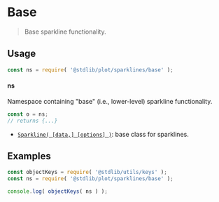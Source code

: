 <!--

@license Apache-2.0

Copyright (c) 2018 The Stdlib Authors.

Licensed under the Apache License, Version 2.0 (the "License");
you may not use this file except in compliance with the License.
You may obtain a copy of the License at

   http://www.apache.org/licenses/LICENSE-2.0

Unless required by applicable law or agreed to in writing, software
distributed under the License is distributed on an "AS IS" BASIS,
WITHOUT WARRANTIES OR CONDITIONS OF ANY KIND, either express or implied.
See the License for the specific language governing permissions and
limitations under the License.

-->

# Base

> Base sparkline functionality.

<section class="usage">

## Usage

```javascript
const ns = require( '@stdlib/plot/sparklines/base' );
```

#### ns

Namespace containing "base" (i.e., lower-level) sparkline functionality.

```javascript
const o = ns;
// returns {...}
```

<!-- <toc pattern="*"> -->

<div class="namespace-toc">

-   <span class="signature">[`Sparkline( [data,] [options] )`][@stdlib/plot/sparklines/base/ctor]</span><span class="delimiter">: </span><span class="description">base class for sparklines.</span>

</div>

<!-- </toc> -->

</section>

<!-- /.usage -->

<section class="examples">

## Examples

<!-- TODO: better examples -->

<!-- eslint no-undef: "error" -->

```javascript
const objectKeys = require( '@stdlib/utils/keys' );
const ns = require( '@stdlib/plot/sparklines/base' );

console.log( objectKeys( ns ) );
```

</section>

<!-- /.examples -->

<!-- Section for related `stdlib` packages. Do not manually edit this section, as it is automatically populated. -->

<section class="related">

</section>

<!-- /.related -->

<!-- Section for all links. Make sure to keep an empty line after the `section` element and another before the `/section` close. -->

<section class="links">

<!-- <toc-links> -->

[@stdlib/plot/sparklines/base/ctor]: https://github.com/stdlib-js/stdlib/tree/develop/lib/node_modules/%40stdlib/plot/sparklines/base/ctor

<!-- </toc-links> -->

</section>

<!-- /.links -->
